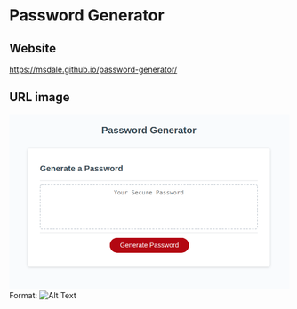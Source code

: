 # Password Generator

## Website
https://msdale.github.io/password-generator/

## URL image
![Password-Generator](./assets/images/password-generator.png)
Format: ![Alt Text](url)
